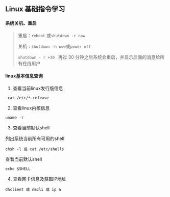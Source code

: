 ## Linux 基础指令学习
#### 系统关机、重启
> 重启：` reboot ` 或` shutdown -r now `
> 
> 关机：` shutdown -h now `或` power off `
> 
> `shutdown - r +30 ` 再过 30 分钟之后系统会重启，并显示后面的消息给所有在线用户
#### linux基本信息查询 
1. 查看当前linux发行版信息
```
 cat /etc/*-release
```
2. 查看linux内核信息
```
uname -r
```
3. 查看当前默认shell

列出系统当前所有可用的shell
```
chsh -l 或 cat /etc/shells
```
查看当前默认shell
```
echo $SHELL
```

4. 查看网卡信息及获取IP地址
```
dhclient 或 nmcli 或 ip a
```

